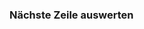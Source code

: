 ﻿### Nächste Zeile auswerten

<!-- DOCCONTENT
Wird die Checkbox angeklickt, wird die Zeile mit dem Wert ausgewertet, sonst nicht.
-->

